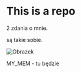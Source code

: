 # This is a repo

2 zdania o mnie.

są takie sobie.

![Obrazek](https://static.fajnyzwierzak.pl/media/uploads/media_image/original/wpis/133/charakter-border-collie.jpg)

MY_MEM - tu będzie

